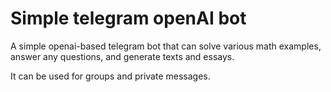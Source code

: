 # Simple telegram openAI bot

A simple openai-based telegram bot that can solve various math examples, answer any questions, and generate texts and essays.

It can be used for groups and private messages.
